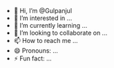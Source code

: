 - 👋 Hi, I’m @Gulpanjul
- 👀 I’m interested in ...
- 🌱 I’m currently learning ...
- 💞️ I’m looking to collaborate on ...
- 📫 How to reach me ...
- 😄 Pronouns: ...
- ⚡ Fun fact: ...

<!---
Gulpanjul/Gulpanjul is a ✨ special ✨ repository because its `README.md` (this file) appears on your GitHub profile.
You can click the Preview link to take a look at your changes.
--->
